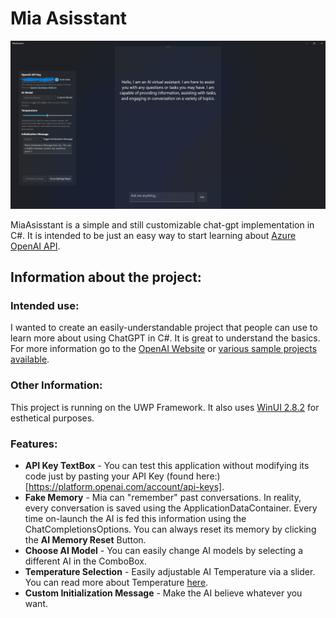 # Mia Asisstant

![Sample photo](sample.png)

MiaAsisstant is a simple and still customizable chat-gpt implementation in C#. It is intended to be just an easy way to start learning about [Azure OpenAI API](https://www.nuget.org/packages/Azure.AI.OpenAI/1.0.0-beta.5?_src=template).

## Information about the project:

### Intended use:

I wanted to create an easily-understandable project that people can use to learn more about using ChatGPT in C#. It is great to understand the basics. For more information go to the [OpenAI Website](https://openai.com/) or [various sample projects available](https://platform.openai.com/examples).

### Other Information:

This project is running on the UWP Framework. It also uses [WinUI 2.8.2](https://microsoft.github.io/microsoft-ui-xaml/) for esthetical purposes. 

### Features:

- **API Key TextBox** - You can test this application without modifying its code just by pasting your API Key (found here:)[https://platform.openai.com/account/api-keys].
- **Fake Memory** - Mia can "remember" past conversations. In reality, every conversation is saved using the ApplicationDataContainer. Every time on-launch the AI is fed this information using the ChatCompletionsOptions. You can always reset its memory by clicking the **AI Memory Reset** Button.
- **Choose AI Model** - You can easily change AI models by selecting a different AI in the ComboBox.
- **Temperature Selection** - Easily adjustable AI Temperature via a slider. You can read more about Temperature [here](https://platform.openai.com/docs/api-reference/chat). 
- **Custom Initialization Message** - Make the AI believe whatever you want.
